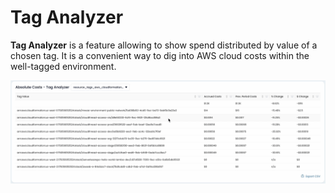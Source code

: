 # Tag Analyzer

**Tag Analyzer** is a feature allowing to show spend distributed by value of a chosen tag. It is a convenient way to dig into AWS cloud costs within the well-tagged environment.

![Tag Analyzer](../../.gitbook/assets/tag-analyzer-1.gif)

